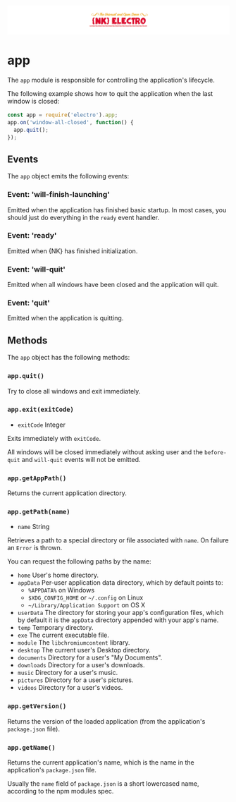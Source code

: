 ![NK-Electro](../images/NKElectro.png)
# app

The `app` module is responsible for controlling the application's lifecycle.

The following example shows how to quit the application when the last window is
closed:

```javascript
const app = require('electro').app;
app.on('window-all-closed', function() {
  app.quit();
});
```

## Events

The `app` object emits the following events:

### Event: 'will-finish-launching'

Emitted when the application has finished basic startup. In most cases, you should just do everything in the `ready` event handler.

### Event: 'ready'

Emitted when {NK} has finished initialization.

### Event: 'will-quit'

Emitted when all windows have been closed and the application will quit.

### Event: 'quit'

Emitted when the application is quitting.

## Methods

The `app` object has the following methods:

### `app.quit()`

Try to close all windows and exit immediately. 

### `app.exit(exitCode)`

* `exitCode` Integer

Exits immediately with `exitCode`.

All windows will be closed immediately without asking user and the `before-quit`
and `will-quit` events will not be emitted.

### `app.getAppPath()`

Returns the current application directory.

### `app.getPath(name)`

* `name` String

Retrieves a path to a special directory or file associated with `name`. On
failure an `Error` is thrown.

You can request the following paths by the name:

* `home` User's home directory.
* `appData` Per-user application data directory, which by default points to:
  * `%APPDATA%` on Windows
  * `$XDG_CONFIG_HOME` or `~/.config` on Linux
  * `~/Library/Application Support` on OS X
* `userData` The directory for storing your app's configuration files, which by
  default it is the `appData` directory appended with your app's name.
* `temp` Temporary directory.
* `exe` The current executable file.
* `module` The `libchromiumcontent` library.
* `desktop` The current user's Desktop directory.
* `documents` Directory for a user's "My Documents".
* `downloads` Directory for a user's downloads.
* `music` Directory for a user's music.
* `pictures` Directory for a user's pictures.
* `videos` Directory for a user's videos.

### `app.getVersion()`

Returns the version of the loaded application (from the application's `package.json` file).

### `app.getName()`

Returns the current application's name, which is the name in the application's
`package.json` file.

Usually the `name` field of `package.json` is a short lowercased name, according
to the npm modules spec. 

